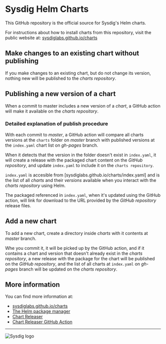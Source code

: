 # Sysdig Helm Charts

This GitHub repository is the official source for Sysdig's Helm charts.

For instructions about how to install charts from this repository, visit the public website at:
[sysdiglabs.github.io/charts](https://sysdiglabs.github.io/charts) 

## Make changes to an existing chart without publishing

If you make changes to an existing chart, but do not change its version, nothing new will be published to the _charts repository_.

## Publishing a new version of a chart

When a commit to master includes a new version of a _chart_, a GitHub action will make it available on the _charts repository_.

### Detailed explanation of publish procedure

With each commit to _master_, a GitHub action will compare all charts versions at the `charts` folder on _master_ branch with published versions at the `index.yaml` chart list on _gh-pages_ branch. 

When it detects that the version in the folder doesn't exist in  `index.yaml`, it will create a release with the packaged chart content on the _GitHub repository_, and update `index.yaml` to include it on the `charts repository`.

`index.yaml` is accesible from [sysdiglabs.github.io/charts/index.yaml] and is the list of all _charts_ and their _versions_ available when you interact with the _charts repository_ using Helm.

The packaged referenced in `index.yaml`, when it's updated using the GitHub action, will link for download to the URL provided by the _GitHub repository_ release files.


## Add a new chart

To add a new chart, create a directory inside _charts_ with it contents at _master_ branch.

Whe you commit it, it will be picked up by the GitHub action, and if it contains a chart and version that doesn't already exist in the _charts repository_, a new release with the package for the chart will be published on the _GitHub repository_,
and the list of all charts at `index.yaml` on _gh-pages_ branch will be updated on the _charts repository_.


## More information

You can find more information at:
* [sysdiglabs.github.io/charts](https://sysdiglabs.github.io/charts) 
* [The Helm package manager](https://helm.sh/)
* [Chart Releaser](https://github.com/helm/chart-releaser)
* [Chart Releaser GitHub Action](https://github.com/helm/chart-releaser-action)
---

![Sysdig logo](https://sysdiglabs.github.io/charts/assets/img/sysdig-logo-220.png)

